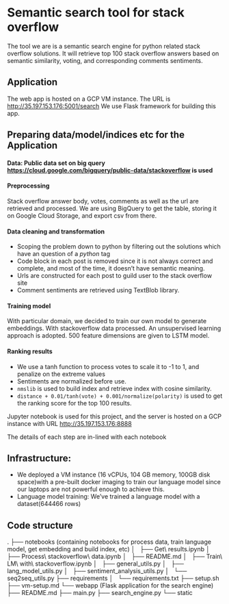 # Semantic search tool for stack overflow 

The tool we are is a semantic search engine for python related stack overflow solutions. It will retrieve top 100 stack overflow answers based on semantic similarity, voting, and corresponding comments sentiments.

## Application
The web app is hosted on a GCP VM instance. The URL is http://35.197.153.176:5001/search
We use Flask framework for building this app.

## Preparing data/model/indices etc for the Application

#### Data: Public data set on big query https://cloud.google.com/bigquery/public-data/stackoverflow is used
#### Preprocessing
Stack overflow answer body, votes, comments as well as the url are retrieved and processed. We are using BigQuery to get the table, storing it on Google Cloud Storage, and export csv from there.

#### Data cleaning and transformation
- Scoping the problem down to python by filtering out the solutions which have an question of a *python* tag
- Code block in each post is removed since it is not always correct and complete, and most of the time, it doesn’t have semantic meaning.
- Urls are constructed for each post to guild user to the stack overflow site
- Comment sentiments are retrieved using TextBlob library.

#### Training model
With particular domain, we decided to train our own model to generate embeddings. With stackoverflow data processed. An unsupervised learning approach is adopted. 500 feature dimensions are given to LSTM model.

#### Ranking results
- We use a tanh function to process votes to scale it to -1 to 1, and penalize on the extreme values
- Sentiments are normalized before use.
- `nmslib` is used to build index and retrieve index with cosine similarity. 
- `distance + 0.01/tanh(vote) + 0.001/normalize(polarity)` is used to get the ranking score for the top 100 results.

Jupyter notebook is used for this project, and the server is hosted on a GCP instance with URL http://35.197.153.176:8888

The details of each step are in-lined with each notebook

## Infrastructure: 
- We deployed a VM instance (16 vCPUs, 104 GB memory, 100GB disk space)with a pre-built docker imaging to train our language model since our laptops are not powerful enough to achieve this.
- Language model training: 
We’ve trained a language model with a dataset(644466 rows)

## Code structure
.
├── notebooks (containing notebooks for process data, train language model, get embedding and build index, etc)
│   ├── Get\ results.ipynb
│   ├── Process\ stackoverflow\ data.ipynb
│   ├── README.md
│   ├── Train\ LM\ with\ stackoverflow.ipynb
│   ├── general_utils.py
│   ├── lang_model_utils.py
│   ├── sentiment_analysis_utils.py
│   └── seq2seq_utils.py
├── requirements
│   └── requirements.txt
├── setup.sh
├── vm-setup.md
└── webapp (Flask application for the search engine)
    ├── README.md
    ├── main.py
    ├── search_engine.py
    └── static


